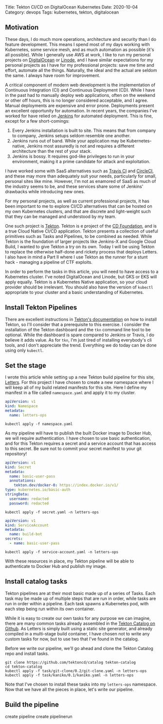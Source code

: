 Title: Tekton CI/CD on DigitalOcean Kubernetes
Date: 2020-10-04
Category: devops
Tags: kubernetes, tekton, digitalocean


## Motivation

These days, I do much more operations, architecture and security than I do
feature development. This means I spend most of my days working with Kubernetes,
some service mesh, and as much automation as possible (it's all possible). While
I generally use AWS at work, I like to run my personal projects on
[DigitalOcean](https://digitalocean.com) or [Linode](https://linode.com), and I
have similar expectations for my personal projects as I have for my professional
projects: save me time and effort, automate all the things. Naturally, the ideal
and the actual are seldom the same. I always have room for improvement.

A critical component of modern web development is the implementation of
Continuous Integration (CI) and Continuous Deployment (CD). While I have in the
past had to manually deploy web applications, often on the weekend or other off
hours, this is no longer considered acceptable, and I agree. Manual deployments
are expensive and error prone. Deployments present an excellent opportunity for
automation. In recent years, the companies I've worked for have relied on
[Jenkins](https://www.jenkins.io/) for automated deployment. This is fine,
except for a few short-comings:

1. Every Jenkins installation is built to site. This means that from company to
   company, Jenkins setups seldom resemble one another.
1. Jenkins runs out of band. While your application may be Kubernetes-native,
   Jenkins most assuredly is not and requires a different architecture than the
   rest of your stack.
1. Jenkins is bossy. It requires god-like privileges to run in your environment,
   making it a prime candidate for attack and exploitation.

I have worked some with SaaS alternatives such as [Travis
CI](https://travis-ci.org/) and [CircleCI](https://circleci.com/), and these
may more than adequately suit your needs, particularly for small, personal sites
like mine. However, I'm not as enamored of SaaS as much of the industry seems
to be, and these services share some of Jenkins' drawbacks while introducing new
ones.

For my personal projects, as well as current professional projects, it has been
important to me to explore CI/CD alternatives that can be hosted on my own
Kubernetes clusters, and that are discrete and light-weight such that they can
be managed and understood by my team.

One such project is [Tekton](https://tekton.dev). Tekton is e project of the [CD
Foundation](https://cd.foundation/), and is a true Cloud Native CI/CD
application. Tekton presents a collection of useful primitives such as Tasks and
Pipelines, to be combined as needed. While Tekton is the foundation of larger
projects like Jenkins-X and Google Cloud Build, I wanted to give Tekton a try on
its own. Today I will be using Tekton to replace the otherwise half-done and
rickety process that deploys Letters. I also have in mind a Part II where I use
Tekton as the runner for a stunt hack - managing a pipeline of CTF exploits.

In order to perform the tasks in this article, you will need to have access to a
Kubernetes cluster. I've noted DigitalOcean and Linode, but GKS or EKS will
apply equally. Tekton is a Kubernetes Native application, so your cloud provider
should be irrelevant. You should also have the version of `kubectl` appropriate
to your cluster and a basic understanding of Kubernetes.

## Install Tekton Pipelines

There are excellent instructions in [Tekton's
documentation](https://tekton.dev/docs/getting-started/) on how to install
Tekton, so I'll consider that a prerequisite to this exercise. I consider the
installation of the Tekton dashboard and the `tkn` command line tool to be
optional. While the dashboard is spare compared to Jenkins or Travis, I do
believe it adds value. As for `tkn`, I'm just tired of installing everybody's
cli tools, and I don't appreciate the trend. Everything we do today can be done
using only `kubectl`.

## Set the stage

I wrote this article while setting up a new Tekton build pipeline for this site,
[Letters](https://letters.vexingworkshop.com). For this project I have chosen to
create a new namespace where I will keep all of my build related manifests for
this site. Here I define my manifest in a file called `namespace.yaml` and apply
it to my cluster.

```yaml
apiVersion: v1
kind: Namespace
metadata:
  name: letters-ops
```

```shell
kubectl apply -f namespace.yaml
```

As my pipeline will have to publish the built Docker image to Docker Hub, we
will require authentication. I have chosen to use basic authentication, and for
this Tekton requires a secret and a service account that has access to this
secret. Be sure not to commit your secret manifest to your git repository!

```yaml
apiVersion: v1
kind: Secret
metadata:
  name: basic-user-pass
  annotations:
    tekton.dev/docker-0: https://index.docker.io/v1/
type: kubernetes.io/basic-auth
stringData:
  username: redacted
  password: redacted
```

```shell
kubectl apply -f secret.yaml -n letters-ops
```

```yaml
apiVersion: v1
kind: ServiceAccount
metadata:
  name: build-bot
secrets:
  - name: basic-user-pass
```

```shell
kubectl apply -f service-account.yaml -n letters-ops
```

With these resources in place, my Tekton pipeline will be able to authenticate
to Docker Hub and publish my image.

## Install catalog tasks

Tekton pipelines are at their most basic made up of a series of Tasks. Each task
may be made up of multiple steps that are run in order, while tasks are run in
order within a pipeline. Each task spawns a Kubernetes pod, with each step being
run within its own container.

While it is easy to create our own tasks for any purpose we can imagine, there
are many common tasks already assembled in the [Tekton Catalog on
Github](https://github.com/tektoncd/catalog). As Letters is simply built using a
static site generator, and already compiled in a multi-stage build container, I
have chosen not to write any custom tasks for now, but to use two that I've
found in the catalog.

Before we write our pipeline, we'll go ahead and clone the Tekton Catalog repo
and install tasks.

```shell
git clone https://github.com/tektoncd/catalog tekton-catalog
cd tekton-catalog
kubectl apply -f task/git-clone/0.2/git-clone.yaml -n letters-ops
kubectl apply -f task/kaniko/0.1/kaniko.yaml -n letters-ops
```

Note that I've chosen to install these tasks into my `letters-ops` namespace.
Now that we have all the pieces in place, let's write our pipeline.

## Build the pipeline

create pipeline
create pipelinerun
